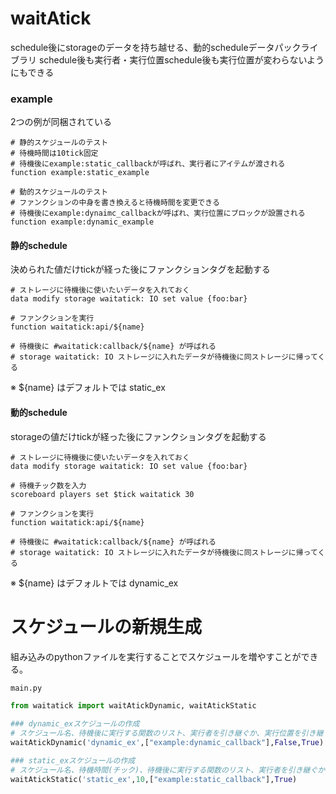 # waitAtick
schedule後にstorageのデータを持ち越せる、動的scheduleデータパックライブラリ
schedule後も実行者・実行位置schedule後も実行位置が変わらないようにもできる

### example
2つの例が同梱されている
```mcfunction
# 静的スケジュールのテスト
# 待機時間は10tick固定
# 待機後にexample:static_callbackが呼ばれ、実行者にアイテムが渡される
function example:static_example
```
```mcfunction
# 動的スケジュールのテスト
# ファンクションの中身を書き換えると待機時間を変更できる
# 待機後にexample:dynaimc_callbackが呼ばれ、実行位置にブロックが設置される
function example:dynamic_example
```

#### 静的schedule
決められた値だけtickが経った後にファンクションタグを起動する

```mcfunction
# ストレージに待機後に使いたいデータを入れておく
data modify storage waitatick: IO set value {foo:bar}

# ファンクションを実行
function waitatick:api/${name}

# 待機後に #waitatick:callback/${name} が呼ばれる
# storage waitatick: IO ストレージに入れたデータが待機後に同ストレージに帰ってくる
```
※ ${name} はデフォルトでは static_ex

#### 動的schedule
storageの値だけtickが経った後にファンクションタグを起動する

```mcfunction
# ストレージに待機後に使いたいデータを入れておく
data modify storage waitatick: IO set value {foo:bar}

# 待機チック数を入力
scoreboard players set $tick waitatick 30

# ファンクションを実行
function waitatick:api/${name}

# 待機後に #waitatick:callback/${name} が呼ばれる
# storage waitatick: IO ストレージに入れたデータが待機後に同ストレージに帰ってくる
```
※ ${name} はデフォルトでは dynamic_ex


# スケジュールの新規生成

組み込みのpythonファイルを実行することでスケジュールを増やすことができる。

```Python
main.py

from waitatick import waitAtickDynamic, waitAtickStatic

### dynamic_exスケジュールの作成
# スケジュール名、待機後に実行する関数のリスト、実行者を引き継ぐか、実行位置を引き継ぐかを引数に取る
waitAtickDynamic('dynamic_ex',["example:dynamic_callback"],False,True)

### static_exスケジュールの作成
# スケジュール名、待機時間(チック)、待機後に実行する関数のリスト、実行者を引き継ぐか、実行位置を引き継ぐかを引数に取る
waitAtickStatic('static_ex',10,["example:static_callback"],True)
```
